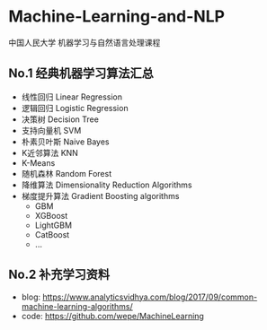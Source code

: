# Machine-Learning-and-NLP
中国人民大学 机器学习与自然语言处理课程
## No.1 经典机器学习算法汇总

- 线性回归 Linear Regression
- 逻辑回归 Logistic Regression
- 决策树 Decision Tree
- 支持向量机 SVM
- 朴素贝叶斯 Naive Bayes
- K近邻算法 KNN
- K-Means
- 随机森林 Random Forest
- 降维算法 Dimensionality Reduction Algorithms
- 梯度提升算法 Gradient Boosting algorithms
  - GBM
  - XGBoost
  - LightGBM
  - CatBoost
  - ...

## No.2 补充学习资料
- blog: https://www.analyticsvidhya.com/blog/2017/09/common-machine-learning-algorithms/
- code: https://github.com/wepe/MachineLearning
